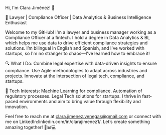 Hi, I'm Clara Jiménez! 👋

🚀 Lawyer | Compliance Officer | Data Analytics & Business Intelligence Enthusiast

Welcome to my GitHub! I'm a lawyer and business manager working as a Compliance Officer at a fintech. I hold a degree in Data Analytics & BI, which helps me use data to drive efficient compliance strategies and solutions. I’m bilingual in English and Spanish, and I've worked with startups, so I'm no stranger to chaos—I've learned how to embrace it!

🔍 What I Do: Combine legal expertise with data-driven insights to ensure compliance. Use Agile methodologies to adapt across industries and projects. Innovate at the intersection of legal tech, compliance, and startups.

🌟 Tech Interests: Machine Learning for compliance. Automation of regulatory processes. Legal Tech solutions for startups. I thrive in fast-paced environments and aim to bring value through flexibility and innovation.

Feel free to reach me at clara.jimenez.venegas@gmail.com or connect with me on LinkedIn:linkedin.com/in/clarajimenez1/. Let’s create something amazing together! 💼📊💻
